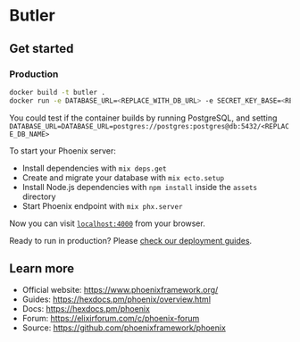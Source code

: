# Butler

## Get started

### Production

```sh
docker build -t butler .
docker run -e DATABASE_URL=<REPLACE_WITH_DB_URL> -e SECRET_KEY_BASE=<REPLACE_WITH_SECRET_KEY> butler:latest
```

You could test if the container builds by running PostgreSQL, and setting
`DATABASE_URL=DATABASE_URL=postgres://postgres:postgres@db:5432/<REPLACE_DB_NAME>`

To start your Phoenix server:

  * Install dependencies with `mix deps.get`
  * Create and migrate your database with `mix ecto.setup`
  * Install Node.js dependencies with `npm install` inside the `assets` directory
  * Start Phoenix endpoint with `mix phx.server`

Now you can visit [`localhost:4000`](http://localhost:4000) from your browser.

Ready to run in production? Please [check our deployment guides](https://hexdocs.pm/phoenix/deployment.html).

## Learn more

  * Official website: https://www.phoenixframework.org/
  * Guides: https://hexdocs.pm/phoenix/overview.html
  * Docs: https://hexdocs.pm/phoenix
  * Forum: https://elixirforum.com/c/phoenix-forum
  * Source: https://github.com/phoenixframework/phoenix
